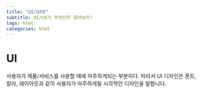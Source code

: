 ```yaml
---
title: "UI/UX란"
subtitle: UI/UX가 무엇인지 알아보자!
tags: html
categories: html
---
```


# UI

사용자가 제품/서비스를 사용할 때에 마주하게되는 부분이다.
따라서 UI 디자인은 폰트, 칼라, 레이아웃과 같이 사용자가 마주하게될 시각적인 디자인을 말합니다.

